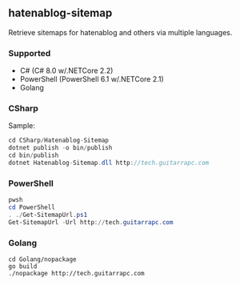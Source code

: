 ## hatenablog-sitemap

Retrieve sitemaps for hatenablog and others via multiple languages.

### Supported

* C# (C# 8.0 w/.NETCore 2.2)
* PowerShell (PowerShell 6.1 w/.NETCore 2.1)
* Golang

### CSharp

Sample:

```csharp
cd CSharp/Hatenablog-Sitemap
dotnet publish -o bin/publish
cd bin/publish
dotnet Hatenablog-Sitemap.dll http://tech.guitarrapc.com
```

### PowerShell

```powershell
pwsh
cd PowerShell
. ./Get-SitemapUrl.ps1
Get-SitemapUrl -Url http://tech.guitarrapc.com
```

### Golang

```golang
cd Golang/nopackage
go build
./nopackage http://tech.guitarrapc.com
```